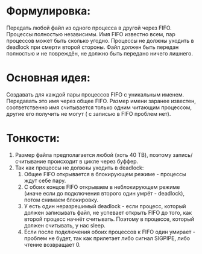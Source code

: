 # Формулировка:

Передать любой файл из одного процесса в другой через FIFO. Процессы полностью независимы. Имя FIFO известно всем,
пар процессов может быть сколько угодно. Процессы не должны уходить в deadlock при смерти второй стороны. Файл должен быть передан полностью и не повреждён, не должно быть передано ничего лишнего.

# Основная идея:

Создавать для каждой пары процессов FIFO с уникальным именем. Передавать это имя через общее FIFO. Размер имени заранее известен, соответственно имя считывается только одним читающим процессом, другие его получить не могут (
с записью в FIFO проблем нет).

# Тонкости:

1) Размер файла предполагается любой (хоть 40 TB), поэтому запись/считывание происходит в цикле через буффер.
2) Так как процессы не должны уходить в deadlock: 
   1. Общее FIFO открывается в блокирующем режиме - процессы ждут себе пару.
   2. С обоих концов FIFO открываем в неблокирующем режиме (иначе если до подключения второго один умрёт - deadlock), потом снимаем блокировку.
   3. У есть один неразрешимый deadlock - если процесс, который должен записывать файл, не успевает открыть FIFO до того, как второй процесс начнёт считывать. Поэтому в процессе, который должен считывать, у нас sleep.
   4. Если после подключения обоих процессов к FIFO один умирает - проблем не будет, так как прилетает либо сигнал SIGPIPE, либо чтение возвращает 0.

